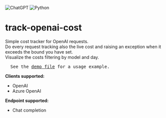 ![ChatGPT](https://img.shields.io/badge/chatGPT-74aa9c?style=for-the-badge&logo=openai&logoColor=white)
![Python](https://img.shields.io/badge/python-3670A0?style=for-the-badge&logo=python&logoColor=ffdd54)

# track-openai-cost

Simple cost tracker for OpenAI requests.\
Do every request tracking also the live cost and raising an exception when it exceeds the bound you have set.\
Visualize the costs filtering by model and day.

<pre>
  See the <a href="https://github.com/drudilorenzo/track-openai-cost/blob/master/demo.ipynb">demo file</a> for a usage example.
</pre>

**Clients supported:**
- OpenAI
- Azure OpenAI

**Endpoint supported:**
- Chat completion
